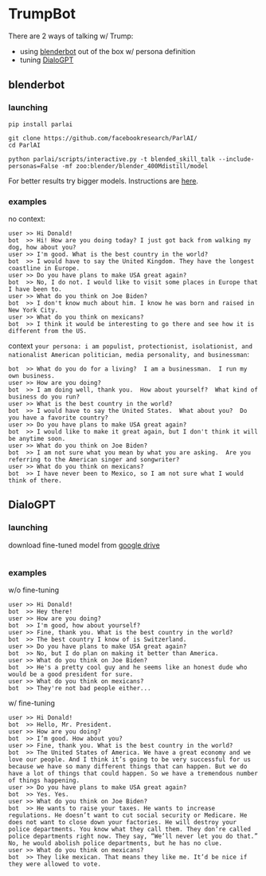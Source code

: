 # TrumpBot

There are 2 ways of talking w/ Trump:
- using [blenderbot](https://parl.ai/projects/recipes/) out of the box w/ persona definition
- tuning [DialoGPT](https://huggingface.co/microsoft/DialoGPT-medium)

## blenderbot

### launching

```
pip install parlai

git clone https://github.com/facebookresearch/ParlAI/
cd ParlAI

python parlai/scripts/interactive.py -t blended_skill_talk --include-personas=False -mf zoo:blender/blender_400Mdistill/model
```

For better results try bigger models.
Instructions are [here](https://parl.ai/projects/recipes/).

### examples

no context:
```
user >> Hi Donald!
bot  >> Hi! How are you doing today? I just got back from walking my dog, how about you?
user >> I'm good. What is the best country in the world?
bot  >> I would have to say the United Kingdom. They have the longest coastline in Europe.
user >> Do you have plans to make USA great again?
bot  >> No, I do not. I would like to visit some places in Europe that I have been to.
user >> What do you think on Joe Biden?
bot  >> I don't know much about him. I know he was born and raised in New York City.
user >> What do you think on mexicans?
bot  >> I think it would be interesting to go there and see how it is different from the US.
```

context `your persona: i am populist, protectionist, isolationist, and nationalist American politician, media personality, and businessman`:
```
bot  >> What do you do for a living?  I am a businessman.  I run my own business.
user >> How are you doing?
bot  >> I am doing well, thank you.  How about yourself?  What kind of business do you run?
user >> What is the best country in the world?
bot  >> I would have to say the United States.  What about you?  Do you have a favorite country?
user >> Do you have plans to make USA great again?
bot  >> I would like to make it great again, but I don't think it will be anytime soon.
user >> What do you think on Joe Biden?
bot  >> I am not sure what you mean by what you are asking.  Are you referring to the American singer and songwriter?
user >> What do you think on mexicans?
bot  >> I have never been to Mexico, so I am not sure what I would think of there.
```

## DialoGPT

### launching

download fine-tuned model from [google drive](https://drive.google.com/file/d/1at1eu7--13b9WBX-nv9DrsR1xordwlwx/view?usp=sharing)
```

```

### examples

w/o fine-tuning
```
user >> Hi Donald!
bot  >> Hey there!
user >> How are you doing?
bot  >> I'm good, how about yourself?
user >> Fine, thank you. What is the best country in the world?
bot  >> The best country I know of is Switzerland.
user >> Do you have plans to make USA great again?
bot  >> No, but I do plan on making it better than America.
user >> What do you think on Joe Biden?
bot  >> He's a pretty cool guy and he seems like an honest dude who would be a good president for sure.
user >> What do you think on mexicans?
bot  >> They're not bad people either...
```

w/ fine-tuning
```
user >> Hi Donald!
bot  >> Hello, Mr. President.
user >> How are you doing?
bot  >> I’m good. How about you?
user >> Fine, thank you. What is the best country in the world?
bot  >> The United States of America. We have a great economy and we love our people. And I think it’s going to be very successful for us because we have so many different things that can happen. But we do have a lot of things that could happen. So we have a tremendous number of things happening.
user >> Do you have plans to make USA great again?
bot  >> Yes. Yes.
user >> What do you think on Joe Biden?
bot  >> He wants to raise your taxes. He wants to increase regulations. He doesn’t want to cut social security or Medicare. He does not want to close down your factories. He will destroy your police departments. You know what they call them. They don’re called police departments right now. They say, “We’ll never let you do that.” No, he would abolish police departments, but he has no clue.
user >> What do you think on mexicans?
bot  >> They like mexican. That means they like me. It’d be nice if they were allowed to vote.
```
